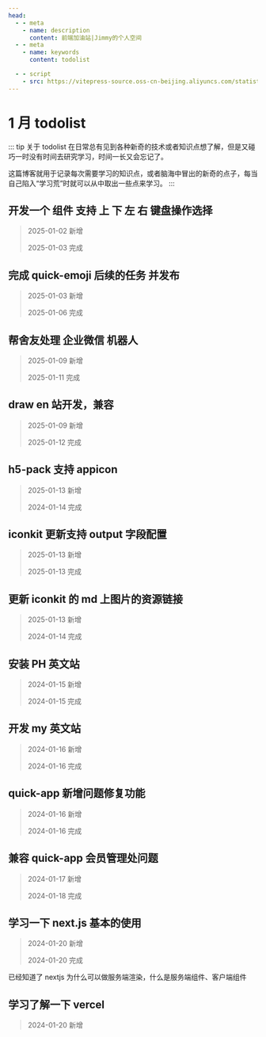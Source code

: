 ```yaml
---
head:
  - - meta
    - name: description
      content: 前端加油站|Jimmy的个人空间
  - - meta
    - name: keywords
      content: todolist

  - - script
    - src: https://vitepress-source.oss-cn-beijing.aliyuncs.com/statistics.js
---
```


# 1 月 todolist

::: tip 关于 todolist
在日常总有见到各种新奇的技术或者知识点想了解，但是又碰巧一时没有时间去研究学习，时间一长又会忘记了。

这篇博客就用于记录每次需要学习的知识点，或者脑海中冒出的新奇的点子，每当自己陷入“学习荒”时就可以从中取出一些点来学习。
:::

## 开发一个 组件 支持 上 下 左 右 键盘操作选择

> 2025-01-02 新增
>
> 2025-01-03 完成

## 完成 quick-emoji 后续的任务 并发布

> 2025-01-03 新增
>
> 2025-01-06 完成

## 帮舍友处理 企业微信 机器人

> 2025-01-09 新增
>
> 2025-01-11 完成

## draw en 站开发，兼容

> 2025-01-09 新增
>
> 2025-01-12 完成

## h5-pack 支持 appicon

> 2025-01-13 新增
>
> 2024-01-14 完成

## iconkit 更新支持 output 字段配置

> 2025-01-13 新增
>
> 2025-01-13 完成

## 更新 iconkit 的 md 上图片的资源链接

> 2025-01-13 新增
>
> 2024-01-14 完成

## 安装 PH 英文站

> 2024-01-15 新增
>
> 2024-01-15 完成

## 开发 my 英文站

> 2024-01-16 新增
>
> 2024-01-16 完成

## quick-app 新增问题修复功能

> 2024-01-16 新增
>
> 2024-01-16 完成

## 兼容 quick-app 会员管理处问题

> 2024-01-17 新增
>
> 2024-01-18 完成

## 学习一下 next.js 基本的使用

> 2024-01-20 新增
>
> 2024-01-20 完成

已经知道了 nextjs 为什么可以做服务端渲染，什么是服务端组件、客户端组件

## 学习了解一下 vercel

> 2024-01-20 新增
